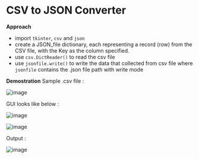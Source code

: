 # CSV to JSON Converter

**Approach** 
- import `tkinter`, `csv` and `json`
- create a JSON_file dictionary, each representing a record (row) from the CSV file, with the Key as the column specified. 
- use `csv.DictReader()` to read the csv file
- use `jsonfile.write()` to write the data that collected from csv file where `jsonfile` contains the .json file path with write mode

**Demostration**
Sample .csv file :

![image](https://github.com/vamsikrishnarh7/Play-With-Python/blob/main/CSV%20to%20JSON%20Converter/images/sample%20csv%20file.png)


GUI looks like below :

![image](https://github.com/vamsikrishnarh7/Play-With-Python/blob/main/CSV%20to%20JSON%20Converter/images/gui1.png)

![image](https://github.com/vamsikrishnarh7/Play-With-Python/blob/main/CSV%20to%20JSON%20Converter/images/gui2.png)


Output : 

![image](https://github.com/vamsikrishnarh7/Play-With-Python/blob/main/CSV%20to%20JSON%20Converter/images/sample%20json%20output.png)

